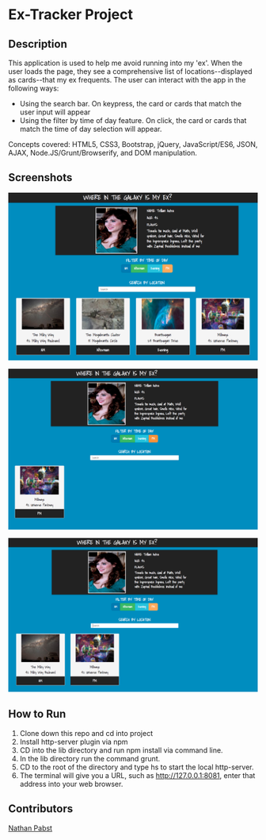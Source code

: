 # Ex-Tracker Project

## Description
This application is used to help me avoid running into my 'ex'. When the user loads the page, they see a comprehensive list of locations--displayed as cards--that my ex frequents. The user can interact with the app in the following ways: 
- Using the search bar. On keypress, the card or cards that match the user input will appear
- Using the filter by time of day feature. On click, the card or cards that match the time of day selection will appear. 

Concepts covered: HTML5, CSS3, Bootstrap, jQuery, JavaScript/ES6, JSON, AJAX, Node.JS/Grunt/Browserify, and DOM manipulation.

## Screenshots
![View on page load](https://raw.githubusercontent.com/nathanpabst/ex-tracker2/b166f1917db5d727d24196a7ade35e5315a3507d/screenshots/Screen%20Shot%202018-05-10%20at%2011.30.12%20AM.png)

![View of results from the 'filter by time of day' feature. PM option selected.](https://raw.githubusercontent.com/nathanpabst/ex-tracker2/b166f1917db5d727d24196a7ade35e5315a3507d/screenshots/Screen%20Shot%202018-05-10%20at%2011.31.16%20AM.png)

![View of search results for the number 42.](https://raw.githubusercontent.com/nathanpabst/ex-tracker2/b166f1917db5d727d24196a7ade35e5315a3507d/screenshots/Screen%20Shot%202018-05-10%20at%2011.32.06%20AM.png)

## How to Run
1. Clone down this repo and cd into project
1. Install http-server plugin via npm
1. CD into the lib directory and run npm install via command line.
1. In the lib directory run the command grunt.
1. CD to the root of the directory and type hs to start the local http-server.
1. The terminal will give you a URL, such as http://127.0.0.1:8081, enter that address into your web browser.

## Contributors
[Nathan Pabst](https://github.com/nathanpabst)